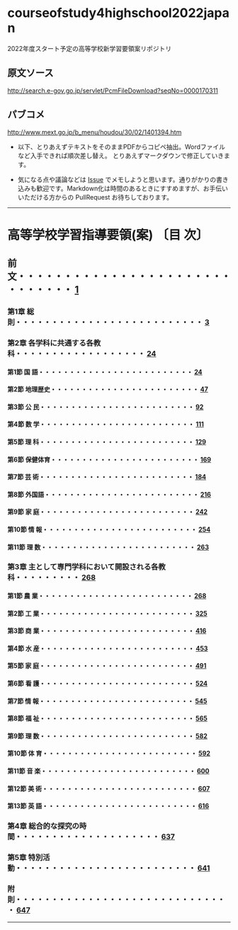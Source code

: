 # courseofstudy4highschool2022japan
2022年度スタート予定の高等学校新学習要領案リポジトリ

## 原文ソース
http://search.e-gov.go.jp/servlet/PcmFileDownload?seqNo=0000170311

## パブコメ
http://www.mext.go.jp/b_menu/houdou/30/02/1401394.htm

* 以下、とりあえずテキストをそのままPDFからコピペ抽出。Wordファイルなど入手できれば順次差し替え。
とりあえずマークダウンで修正していきます。

* 気になる点や議論などは [Issue](https://github.com/furuhashilab/courseofstudy4highschool2022japan/issues) でメモしようと思います。通りがかりの書き込みも歓迎です。Markdown化は時間のあるときにすすめますが、お手伝いいただける方からの PullRequest お待ちしております。


---

# 高等学校学習指導要領(案) 〔目 次〕

## 前 文・・・・・・・・・・・・・・・・・・・・・・・・・・・・・・ [1](前_文.md#前_文)
### 第1章 総 則・・・・・・・・・・・・・・・・・・・・・・・・・・ [3](第1章_総_則.md#第1章_総_則)
### 第2章 各学科に共通する各教科・・・・・・・・・・・・・・・・・・ [24](第2章_各学科に共通する各教科)
#### 第1節 国 語・・・・・・・・・・・・・・・・・・・・・・・・・ [24](第2章_各学科に共通する各教科/第1節_国_語.md#第1節_国_語)
#### 第2節 地理歴史・・・・・・・・・・・・・・・・・・・・・・・・ [47](第2章_各学科に共通する各教科/第2節_地理歴史.md#第2節_地理歴史)
#### 第3節 公 民・・・・・・・・・・・・・・・・・・・・・・・・・ [92](第2章_各学科に共通する各教科/第3節_公_民.md#第3節_公_民)
#### 第4節 数 学・・・・・・・・・・・・・・・・・・・・・・・・・ [111](第2章_各学科に共通する各教科/第4節_数_学.md#第4節_数_学)
#### 第5節 理 科・・・・・・・・・・・・・・・・・・・・・・・・・ [129](第2章_各学科に共通する各教科/第5節_理_科.md#第5節_理_科)
#### 第6節 保健体育・・・・・・・・・・・・・・・・・・・・・・・・ [169](第2章_各学科に共通する各教科/第6節_保健体育.md#第6節_保健体育)
#### 第7節 芸 術・・・・・・・・・・・・・・・・・・・・・・・・・ [184](第2章_各学科に共通する各教科/第7節_芸_術.md#第7節_芸_術)
#### 第8節 外国語・・・・・・・・・・・・・・・・・・・・・・・・・ [216](第2章_各学科に共通する各教科/第8節_外国語.md#第8節_外国語)
#### 第9節 家 庭・・・・・・・・・・・・・・・・・・・・・・・・・ [242](第2章_各学科に共通する各教科/第9節_家_庭.md#第9節_家_庭)
#### 第10節 情 報・・・・・・・・・・・・・・・・・・・・・・・・・ [254](第2章_各学科に共通する各教科/第10節_情_報.md#第10節_情_報)
#### 第11節 理 数・・・・・・・・・・・・・・・・・・・・・・・・・ [263](第2章_各学科に共通する各教科/第11節_理_数.md#第11節_理_数)

### 第3章 主として専門学科において開設される各教科・・・・・・・・・ [268](第3章_主として専門学科において開設される各教科)
#### 第1節 農 業・・・・・・・・・・・・・・・・・・・・・・・・・ [268](第3章_主として専門学科において開設される各教科/第1節_農_業.md#第1節_農_業)
#### 第2節 工 業・・・・・・・・・・・・・・・・・・・・・・・・・ [325](第3章_主として専門学科において開設される各教科/第2節_工_業.md#第2節_工_業)
#### 第3節 商 業・・・・・・・・・・・・・・・・・・・・・・・・・ [416](第3章_主として専門学科において開設される各教科/第3節_商_業.md#第3節_商_業)
#### 第4節 水 産・・・・・・・・・・・・・・・・・・・・・・・・・ [453](第3章_主として専門学科において開設される各教科/第4節_水_産.md#第4節_水_産)
#### 第5節 家 庭・・・・・・・・・・・・・・・・・・・・・・・・・ [491](第3章_主として専門学科において開設される各教科/第5節_家_庭.md#第5節_家_庭)
#### 第6節 看 護・・・・・・・・・・・・・・・・・・・・・・・・・ [524](第3章_主として専門学科において開設される各教科/第6節_看_護.md#第6節_看_護)
#### 第7節 情 報・・・・・・・・・・・・・・・・・・・・・・・・・ [545](第3章_主として専門学科において開設される各教科/第7節_情_報.md#第7節_情_報)
#### 第8節 福 祉・・・・・・・・・・・・・・・・・・・・・・・・・ [565](第3章_主として専門学科において開設される各教科/第8節_福_祉.md#第8節_福_祉)
#### 第9節 理 数・・・・・・・・・・・・・・・・・・・・・・・・・ [582](第3章_主として専門学科において開設される各教科/第9節_理_数.md#第9節_理_数)
#### 第10節 体 育・・・・・・・・・・・・・・・・・・・・・・・・・ [592](第3章_主として専門学科において開設される各教科/第10節_体_育.md#第10節_体_育)
#### 第11節 音 楽・・・・・・・・・・・・・・・・・・・・・・・・・ [600](第3章_主として専門学科において開設される各教科/第11節_音_楽.md#第11節_音_楽)
#### 第12節 美 術・・・・・・・・・・・・・・・・・・・・・・・・・ [607](第3章_主として専門学科において開設される各教科/第12節_美_術.md#第12節_美_術)
#### 第13節 英 語・・・・・・・・・・・・・・・・・・・・・・・・・ [616](第3章_主として専門学科において開設される各教科/第13節_英_語.md#第13節_英_語)

### 第4章 総合的な探究の時間・・・・・・・・・・・・・・・・・・・・ [637](第4章_総合的な探究の時間.md#第4章_総合的な探究の時間)
### 第5章 特別活動・・・・・・・・・・・・・・・・・・・・・・・・・ [641](第5章_特別活動.md#第5章_特別活動)
### 附 則・・・・・・・・・・・・・・・・・・・・・・・・・・・・・・ [647](附_則.md#附_則)

---
